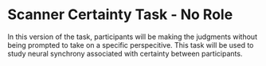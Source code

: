 # Scanner Certainty Task - No Role


In this version of the task, participants will be making the judgments without being prompted to take on a specific perspecitive. This task will be used to study neural synchrony associated with certainty between participants. 
